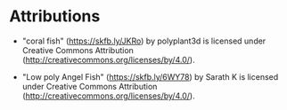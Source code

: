 # Attributions

- "coral fish" (https://skfb.ly/JKRo) by polyplant3d is licensed under Creative Commons Attribution (http://creativecommons.org/licenses/by/4.0/).

- "Low poly Angel Fish" (https://skfb.ly/6WY78) by Sarath K is licensed under Creative Commons Attribution (http://creativecommons.org/licenses/by/4.0/).
